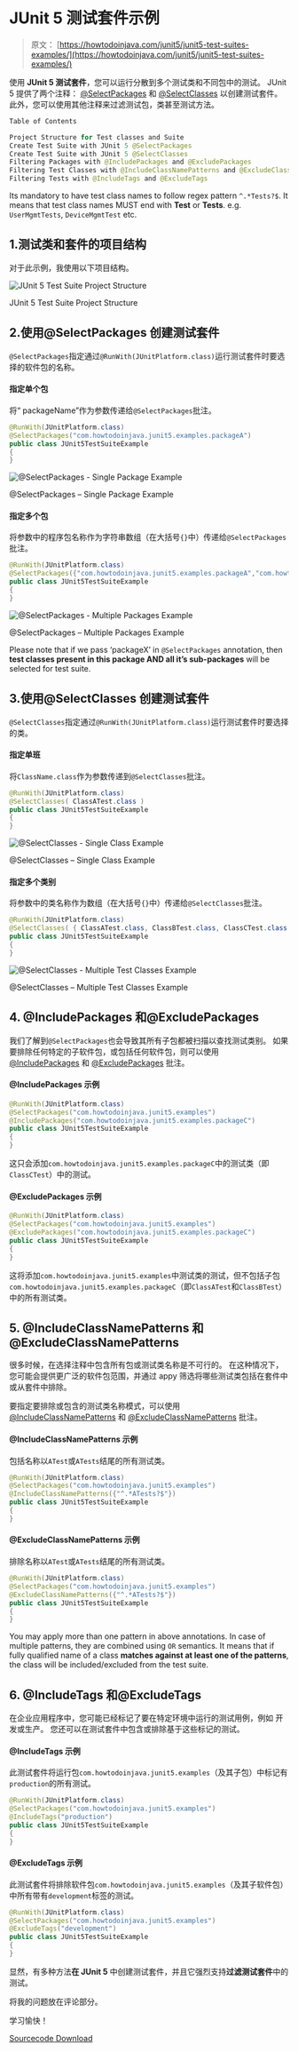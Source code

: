 # JUnit 5 测试套件示例

> 原文： [https://howtodoinjava.com/junit5/junit5-test-suites-examples/](https://howtodoinjava.com/junit5/junit5-test-suites-examples/)

使用 **JUnit 5 测试套件**，您可以运行分散到多个测试类和不同包中的测试。 JUnit 5 提供了两个注释： [@SelectPackages](http://junit.org/junit5/docs/current/api/index.html?org/junit/platform/runner/SelectPackages.html) 和 [@SelectClasses](http://junit.org/junit5/docs/current/api/index.html?org/junit/platform/runner/SelectClasses.html) 以创建测试套件。 此外，您可以使用其他注释来过滤测试包，类甚至测试方法。

```java
Table of Contents

Project Structure for Test classes and Suite
Create Test Suite with JUnit 5 @SelectPackages
Create Test Suite with JUnit 5 @SelectClasses
Filtering Packages with @IncludePackages and @ExcludePackages
Filtering Test Classes with @IncludeClassNamePatterns and @ExcludeClassNamePatterns
Filtering Tests with @IncludeTags and @ExcludeTags
```

Its mandatory to have test class names to follow regex pattern `^.*Tests?$`. It means that test class names MUST end with **Test** or **Tests**. e.g. `UserMgmtTests`, `DeviceMgmtTest` etc.

## 1.测试类和套件的项目结构

对于此示例，我使用以下项目结构。

![JUnit 5 Test Suite Project Structure](img/afb801e2a7677f26c4c2fa69d2902a04.png)

JUnit 5 Test Suite Project Structure



## 2.使用@SelectPackages 创建测试套件

`@SelectPackages`指定通过`@RunWith(JUnitPlatform.class)`运行测试套件时要选择的软件包的名称。

#### 指定单个包

将“ packageName”作为参数传递给`@SelectPackages`批注。

```java
@RunWith(JUnitPlatform.class)
@SelectPackages("com.howtodoinjava.junit5.examples.packageA") 
public class JUnit5TestSuiteExample 
{
}

```

![@SelectPackages - Single Package Example](img/077bf64db3fe32ef5528c68cbb15a72e.png)

@SelectPackages – Single Package Example



#### 指定多个包

将参数中的程序包名称作为字符串数组（在大括号`{}`中）传递给`@SelectPackages`批注。

```java
@RunWith(JUnitPlatform.class)
@SelectPackages({"com.howtodoinjava.junit5.examples.packageA","com.howtodoinjava.junit5.examples.packageB"}) 
public class JUnit5TestSuiteExample 
{
}

```

![@SelectPackages - Multiple Packages Example](img/e96e610844c9b44c75a62ba8709804a4.png)

@SelectPackages – Multiple Packages Example



Please note that if we pass ‘packageX’ in `@SelectPackages` annotation, then **test classes present in this package AND all it’s sub-packages** will be selected for test suite.

## 3.使用@SelectClasses 创建测试套件

`@SelectClasses`指定通过`@RunWith(JUnitPlatform.class)`运行测试套件时要选择的类。

#### 指定单班

将`ClassName.class`作为参数传递到`@SelectClasses`批注。

```java
@RunWith(JUnitPlatform.class)
@SelectClasses( ClassATest.class )
public class JUnit5TestSuiteExample 
{
}

```

![@SelectClasses - Single Class Example](img/94e42e360ea142a1079b36d2dc5549e6.png)

@SelectClasses – Single Class Example



#### 指定多个类别

将参数中的类名称作为数组（在大括号`{}`中）传递给`@SelectClasses`批注。

```java
@RunWith(JUnitPlatform.class)
@SelectClasses( { ClassATest.class, ClassBTest.class, ClassCTest.class } )
public class JUnit5TestSuiteExample 
{
}

```

![@SelectClasses - Multiple Test Classes Example](img/af170c949617666aadbdfc4a63c430dc.png)

@SelectClasses – Multiple Test Classes Example



## 4\. @IncludePackages 和@ExcludePackages

我们了解到`@SelectPackages`也会导致其所有子包都被扫描以查找测试类别。 如果要排除任何特定的子软件包，或包括任何软件包，则可以使用 [@IncludePackages](http://junit.org/junit5/docs/current/api/org/junit/platform/suite/api/IncludePackages.html) 和 [@ExcludePackages](http://junit.org/junit5/docs/current/api/org/junit/platform/suite/api/ExcludePackages.html) 批注。

#### @IncludePackages 示例

```java
@RunWith(JUnitPlatform.class)
@SelectPackages("com.howtodoinjava.junit5.examples")
@IncludePackages("com.howtodoinjava.junit5.examples.packageC")
public class JUnit5TestSuiteExample 
{
}

```

这只会添加`com.howtodoinjava.junit5.examples.packageC`中的测试类（即`ClassCTest`）中的测试。

#### @ExcludePackages 示例

```java
@RunWith(JUnitPlatform.class)
@SelectPackages("com.howtodoinjava.junit5.examples")
@ExcludePackages("com.howtodoinjava.junit5.examples.packageC")
public class JUnit5TestSuiteExample 
{
}

```

这将添加`com.howtodoinjava.junit5.examples`中测试类的测试，但不包括子包`com.howtodoinjava.junit5.examples.packageC`（即`ClassATest`和`ClassBTest`）中的所有测试类。

## 5\. @IncludeClassNamePatterns 和@ExcludeClassNamePatterns

很多时候，在选择注释中包含所有包或测试类名称是不可行的。 在这种情况下，您可能会提供更广泛的软件包范围，并通过 appy 筛选将哪些测试类包括在套件中或从套件中排除。

要指定要排除或包含的测试类名称模式，可以使用 [@IncludeClassNamePatterns](http://junit.org/junit5/docs/current/api/org/junit/platform/suite/api/IncludeClassNamePatterns.html) 和 [@ExcludeClassNamePatterns](http://junit.org/junit5/docs/current/api/org/junit/platform/suite/api/ExcludeClassNamePatterns.html) 批注。

#### @IncludeClassNamePatterns 示例

包括名称以`ATest`或`ATests`结尾的所有测试类。

```java
@RunWith(JUnitPlatform.class)
@SelectPackages("com.howtodoinjava.junit5.examples")
@IncludeClassNamePatterns({"^.*ATests?$"})
public class JUnit5TestSuiteExample 
{
}

```

#### @ExcludeClassNamePatterns 示例

排除名称以`ATest`或`ATests`结尾的所有测试类。

```java
@RunWith(JUnitPlatform.class)
@SelectPackages("com.howtodoinjava.junit5.examples")
@ExcludeClassNamePatterns({"^.*ATests?$"})
public class JUnit5TestSuiteExample 
{
}

```

You may apply more than one pattern in above annotations. In case of multiple patterns, they are combined using `OR` semantics. It means that if fully qualified name of a class **matches against at least one of the patterns**, the class will be included/excluded from the test suite.

## 6\. @IncludeTags 和@ExcludeTags

在企业应用程序中，您可能已经标记了要在特定环境中运行的测试用例，例如 开发或生产。 您还可以在测试套件中包含或排除基于这些标记的测试。

#### @IncludeTags 示例

此测试套件将运行包`com.howtodoinjava.junit5.examples`（及其子包）中标记有`production`的所有测试。

```java
@RunWith(JUnitPlatform.class)
@SelectPackages("com.howtodoinjava.junit5.examples")
@IncludeTags("production")
public class JUnit5TestSuiteExample 
{
}

```

#### @ExcludeTags 示例

此测试套件将排除软件包`com.howtodoinjava.junit5.examples`（及其子软件包）中所有带有`development`标签的测试。

```java
@RunWith(JUnitPlatform.class)
@SelectPackages("com.howtodoinjava.junit5.examples")
@ExcludeTags("development")
public class JUnit5TestSuiteExample 
{
}

```

显然，有多种方法**在 JUnit 5** 中创建测试套件，并且它强烈支持**过滤测试套件**中的测试。

将我的问题放在评论部分。

学习愉快！

[Sourcecode Download](https://github.com/lokeshgupta1981/Junit5Examples/tree/master/JUnit5Examples)